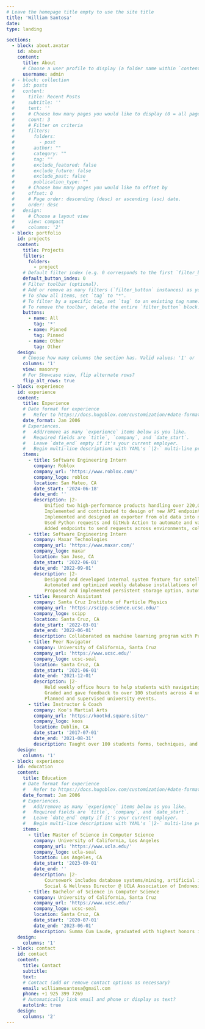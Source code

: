 ```yaml
---
# Leave the homepage title empty to use the site title
title: 'William Santosa'
date: 
type: landing

sections:
  - block: about.avatar
    id: about
    content:
      title: About
      # Choose a user profile to display (a folder name within `content/authors/`)
      username: admin
  # - block: collection
  #   id: posts
  #   content:
  #     title: Recent Posts
  #     subtitle: ''
  #     text: ''
  #     # Choose how many pages you would like to display (0 = all pages)
  #     count: 3
  #     # Filter on criteria
  #     filters:
  #       folders:
  #         - post
  #       author: ""
  #       category: ""
  #       tag: ""
  #       exclude_featured: false
  #       exclude_future: false
  #       exclude_past: false
  #       publication_type: ""
  #     # Choose how many pages you would like to offset by
  #     offset: 0
  #     # Page order: descending (desc) or ascending (asc) date.
  #     order: desc
  #   design:
  #     # Choose a layout view
  #     view: compact
  #     columns: '2'
  - block: portfolio
    id: projects
    content:
      title: Projects
      filters:
        folders:
          - project
      # Default filter index (e.g. 0 corresponds to the first `filter_button` instance below).
      default_button_index: 0
      # Filter toolbar (optional).
      # Add or remove as many filters (`filter_button` instances) as you like.
      # To show all items, set `tag` to "*".
      # To filter by a specific tag, set `tag` to an existing tag name.
      # To remove the toolbar, delete the entire `filter_button` block.
      buttons:
        - name: All
          tag: '*'
        - name: Pinned
          tag: Pinned
        - name: Other
          tag: Other
    design:
      # Choose how many columns the section has. Valid values: '1' or '2'.
      columns: '1'
      view: masonry
      # For Showcase view, flip alternate rows?
      flip_alt_rows: true
  - block: experience
    id: experience
    content:
      title: Experience
      # Date format for experience
      #   Refer to https://docs.hugoblox.com/customization/#date-format
      date_format: Jan 2006
      # Experiences.
      #   Add/remove as many `experience` items below as you like.
      #   Required fields are `title`, `company`, and `date_start`.
      #   Leave `date_end` empty if it's your current employer.
      #   Begin multi-line descriptions with YAML's `|2-` multi-line prefix.
      items:
        - title: Software Engineering Intern
          company: Roblox
          company_url: 'https://www.roblox.com/'
          company_logo: roblox
          location: San Mateo, CA
          date_start: '2024-06-18'
          date_end: ''
          description: |2-
              Unified two high-performance products handling over 220,000 total requests per second in each deployed region, reducing operational overhead from having to manage different but similar products.\
              Implemented and contributed to design of new API endpoints and MSSQL components to migrate over 1,000,000 rows of data from old products to new unified product.\
              Implemented and designed an exporter from old data into new configuration as code format as an intermediary step in the migration process.\
              Used Python requests and GitHub Action to automate and validate publishing of data from configuration as code to new MSSQL data.\
              Added endpoints to send requests across environments, collaborating with the cross environment team.
        - title: Software Engineering Intern
          company: Maxar Technologies
          company_url: 'https://www.maxar.com/'
          company_logo: maxar
          location: San Jose, CA
          date_start: '2022-06-01'
          date_end: '2022-09-01'
          description: |2-
              Designed and developed internal system feature for satellites including the Galaxy-31 and Galaxy-32 Intelsat C-band Satellites launched by SpaceX.\
              Automated and optimized weekly database installations of telemetry data using Bash scripts, Python, and unit tests, saving over 3 hours of work weekly.\
              Proposed and implemented persistent storage option, automatically uploading new telemetry information to physical data stores upon change.
        - title: Research Assistant
          company: Santa Cruz Institute of Particle Physics
          company_url: 'https://scipp.science.ucsc.edu/'
          company_logo: scipp
          location: Santa Cruz, CA
          date_start: '2022-03-01'
          date_end: '2022-06-01'
          description: Collaborated on machine learning program with Professor Jason Nielsen and team to identify Higgs boson particle’s correlating variables from sample size of over 200,000 events using Keras, TensorFlow, matplotlib, pandas, dBase, and Jupyter Notebook.
        - title: Peer Navigator
          company: University of California, Santa Cruz
          company_url: 'https://www.ucsc.edu/'
          company_logo: ucsc-seal
          location: Santa Cruz, CA
          date_start: '2021-06-01'
          date_end: '2021-12-01'
          description: |2-
              Held weekly office hours to help students with navigating university and homework.\
              Graded and gave feedback to over 100 students across 4 unique sections weekly.\
              Planned and supervised university events.
        - title: Instructor & Coach
          company: Koo's Martial Arts
          company_url: 'https://kootkd.square.site/'
          company_logo: koos
          location: Dublin, CA
          date_start: '2017-07-01'
          date_end: '2021-08-31'
          description: Taught over 100 students forms, techniques, and hard-working philosophy of Taekwondo. Supervised and coached at tournaments and events.
    design:
      columns: '1'
  - block: experience
    id: education
    content:
      title: Education
      # Date format for experience
      #   Refer to https://docs.hugoblox.com/customization/#date-format
      date_format: Jan 2006
      # Experiences.
      #   Add/remove as many `experience` items below as you like.
      #   Required fields are `title`, `company`, and `date_start`.
      #   Leave `date_end` empty if it's your current employer.
      #   Begin multi-line descriptions with YAML's `|2-` multi-line prefix.
      items:
        - title: Master of Science in Computer Science
          company: University of California, Los Angeles
          company_url: 'https://www.ucla.edu/'
          company_logo: ucla-seal
          location: Los Angeles, CA
          date_start: '2023-09-01'
          date_end: ''
          description: |2-
              Coursework includes database systems/mining, artificial intelligence/life, and computer vision.\
              Social & Wellness Director @ UCLA Association of Indonesian Americans. 
        - title: Bachelor of Science in Computer Science
          company: University of California, Santa Cruz
          company_url: 'https://www.ucsc.edu/'
          company_logo: ucsc-seal
          location: Santa Cruz, CA
          date_start: '2020-07-01'
          date_end: '2023-06-01'
          description: Summa Cum Laude, graduated with highest honors in major. Coursework includes database systems, computational models, analysis of algorithms, computer system design, computer architecture, and computer graphics.
    design:
      columns: '1'
  - block: contact
    id: contact
    content:
      title: Contact
      subtitle:
      text:
      # Contact (add or remove contact options as necessary)
      email: williamwsantosa@gmail.com
      phone: +1 925 399 7269
      # Automatically link email and phone or display as text?
      autolink: true
    design:
      columns: '2'
---
```

